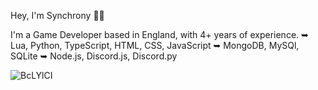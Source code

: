 Hey, I'm Synchrony 👋🏾

I'm a Game Developer based in England, with 4+ years of experience.
➥ Lua, Python, TypeScript, HTML, CSS, JavaScript
➥ MongoDB, MySQl, SQLite
➥ Node.js, Discord.js, Discord.py

![BcLYlCI](https://github.com/xenzeIIo/xenzeIIo/assets/109770452/a4452d0c-4133-4dd1-8807-67a42a57553e)
